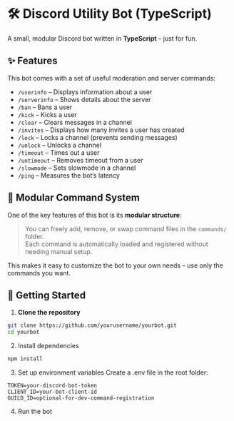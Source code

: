 # 🛠️ Discord Utility Bot (TypeScript)

A small, modular Discord bot written in **TypeScript** – just for fun.

## ✨ Features

This bot comes with a set of useful moderation and server commands:

- `/userinfo` – Displays information about a user
- `/serverinfo` – Shows details about the server
- `/ban` – Bans a user
- `/kick` – Kicks a user
- `/clear` – Clears messages in a channel
- `/invites` – Displays how many invites a user has created
- `/lock` – Locks a channel (prevents sending messages)
- `/unlock` – Unlocks a channel
- `/timeout` – Times out a user
- `/untimeout` – Removes timeout from a user
- `/slowmode` – Sets slowmode in a channel
- `/ping` – Measures the bot’s latency

## 🧩 Modular Command System

One of the key features of this bot is its **modular structure**:

> You can freely add, remove, or swap command files in the `commands/` folder.  
> Each command is automatically loaded and registered without needing manual setup.

This makes it easy to customize the bot to your own needs – use only the commands you want.

## 🚀 Getting Started

1. **Clone the repository**
```bash
git clone https://github.com/yourusername/yourbot.git
cd yourbot
```

2. Install dependencies
```bash
npm install 
```

3. Set up environment variables
Create a .env file in the root folder:
```env
TOKEN=your-discord-bot-token
CLIENT_ID=your-bot-client-id
GUILD_ID=optional-for-dev-command-registration
```

4. Run the bot
